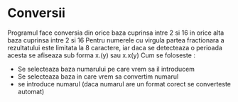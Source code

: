 # Conversii
Programul face conversia din orice baza cuprinsa intre 2 si 16 in orice alta baza cuprinsa intre 2 si 16
Pentru numerele cu virgula partea fractionara a rezultatului este limitata la 8 caractere, iar daca se detecteaza o perioada acesta se afiseaza sub forma x.(y) sau x.x(y) 
Cum se foloseste : 
- Se selecteaza baza numarului pe care vrem sa il introducem
- Se selecteaza baza in care vrem sa convertim numarul
- se introduce numarul (daca numarul are un format corect se converteste automat) 
